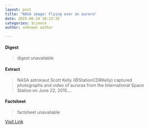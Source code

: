 ```yaml
---
layout: post
title: "NASA image: Flying over an aurora"
date: 2015-06-24 10:23:35
categories: Science
author: unknown author

---
```



#### Digest
>digest unavailable

#### Extract
>NASA astronaut Scott Kelly (@StationCDRKelly) captured photographs and video of auroras from the International Space Station on June 22, 2015....

#### Factsheet
>factsheet unavailable

[Visit Link](http://phys.org/news354345808.html)


